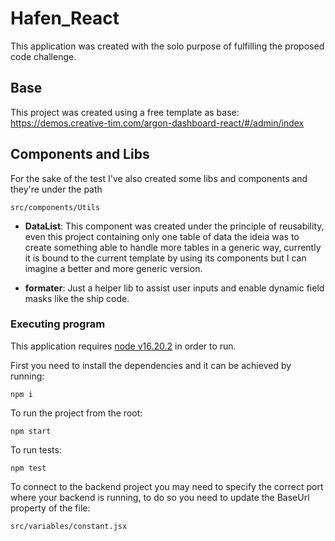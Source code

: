 
# Hafen_React

This application was created with the solo purpose of fulfilling the proposed code challenge.

## Base

This project was created using a free template as base:
https://demos.creative-tim.com/argon-dashboard-react/#/admin/index

## Components and Libs

For the sake of the test I've also created some libs and components and they're under the path 
```
src/components/Utils
```

-  **DataList**: This component was created under the principle of reusability, even this project containing only one table of data the ideia was to create something able to handle more tables in a generic way, currently it is bound to the current template by using its components but I can imagine a better and more generic version.

-  **formater**: Just a helper lib to assist user inputs and enable dynamic field masks like the ship code.

### Executing program

This application requires [node v16.20.2](https://nodejs.org/en/download/current) in order to run.

First you need to install the dependencies and it can be achieved by running:
```
npm i
```

To run the project from the root:
```
npm start
```
To run tests:
```
npm test
```
To connect to the backend project you may need to specify the correct port where your backend is running, to do so you need to update the BaseUrl property of the file:
```
src/variables/constant.jsx
```
